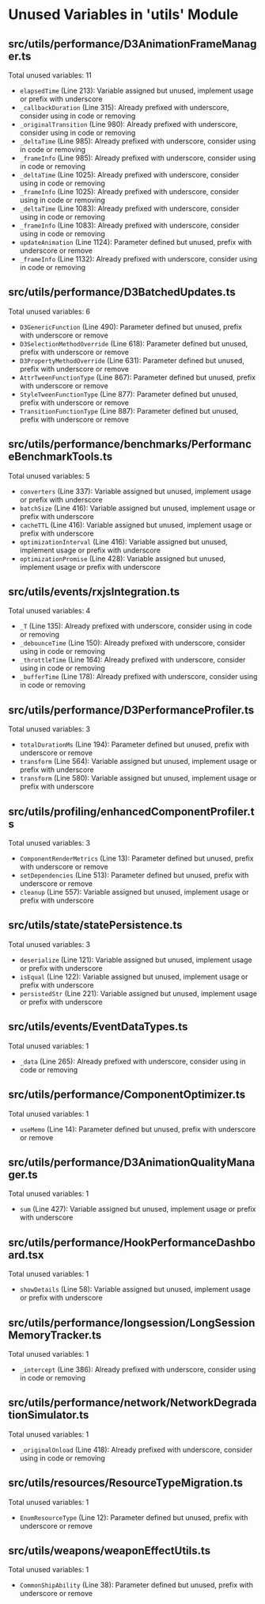 # Unused Variables in 'utils' Module

## src/utils/performance/D3AnimationFrameManager.ts

Total unused variables: 11

- `elapsedTime` (Line 213): Variable assigned but unused, implement usage or prefix with underscore
- `_callbackDuration` (Line 315): Already prefixed with underscore, consider using in code or removing
- `_originalTransition` (Line 980): Already prefixed with underscore, consider using in code or removing
- `_deltaTime` (Line 985): Already prefixed with underscore, consider using in code or removing
- `_frameInfo` (Line 985): Already prefixed with underscore, consider using in code or removing
- `_deltaTime` (Line 1025): Already prefixed with underscore, consider using in code or removing
- `_frameInfo` (Line 1025): Already prefixed with underscore, consider using in code or removing
- `_deltaTime` (Line 1083): Already prefixed with underscore, consider using in code or removing
- `_frameInfo` (Line 1083): Already prefixed with underscore, consider using in code or removing
- `updateAnimation` (Line 1124): Parameter defined but unused, prefix with underscore or remove
- `_frameInfo` (Line 1132): Already prefixed with underscore, consider using in code or removing

## src/utils/performance/D3BatchedUpdates.ts

Total unused variables: 6

- `D3GenericFunction` (Line 490): Parameter defined but unused, prefix with underscore or remove
- `D3SelectionMethodOverride` (Line 618): Parameter defined but unused, prefix with underscore or remove
- `D3PropertyMethodOverride` (Line 631): Parameter defined but unused, prefix with underscore or remove
- `AttrTweenFunctionType` (Line 867): Parameter defined but unused, prefix with underscore or remove
- `StyleTweenFunctionType` (Line 877): Parameter defined but unused, prefix with underscore or remove
- `TransitionFunctionType` (Line 887): Parameter defined but unused, prefix with underscore or remove

## src/utils/performance/benchmarks/PerformanceBenchmarkTools.ts

Total unused variables: 5

- `converters` (Line 337): Variable assigned but unused, implement usage or prefix with underscore
- `batchSize` (Line 416): Variable assigned but unused, implement usage or prefix with underscore
- `cacheTTL` (Line 416): Variable assigned but unused, implement usage or prefix with underscore
- `optimizationInterval` (Line 416): Variable assigned but unused, implement usage or prefix with underscore
- `optimizationPromise` (Line 428): Variable assigned but unused, implement usage or prefix with underscore

## src/utils/events/rxjsIntegration.ts

Total unused variables: 4

- `_T` (Line 135): Already prefixed with underscore, consider using in code or removing
- `_debounceTime` (Line 150): Already prefixed with underscore, consider using in code or removing
- `_throttleTime` (Line 164): Already prefixed with underscore, consider using in code or removing
- `_bufferTime` (Line 178): Already prefixed with underscore, consider using in code or removing

## src/utils/performance/D3PerformanceProfiler.ts

Total unused variables: 3

- `totalDurationMs` (Line 194): Parameter defined but unused, prefix with underscore or remove
- `transform` (Line 564): Variable assigned but unused, implement usage or prefix with underscore
- `transform` (Line 580): Variable assigned but unused, implement usage or prefix with underscore

## src/utils/profiling/enhancedComponentProfiler.ts

Total unused variables: 3

- `ComponentRenderMetrics` (Line 13): Parameter defined but unused, prefix with underscore or remove
- `setDependencies` (Line 513): Parameter defined but unused, prefix with underscore or remove
- `cleanup` (Line 557): Variable assigned but unused, implement usage or prefix with underscore

## src/utils/state/statePersistence.ts

Total unused variables: 3

- `deserialize` (Line 121): Variable assigned but unused, implement usage or prefix with underscore
- `isEqual` (Line 122): Variable assigned but unused, implement usage or prefix with underscore
- `persistedStr` (Line 221): Variable assigned but unused, implement usage or prefix with underscore

## src/utils/events/EventDataTypes.ts

Total unused variables: 1

- `_data` (Line 265): Already prefixed with underscore, consider using in code or removing

## src/utils/performance/ComponentOptimizer.ts

Total unused variables: 1

- `useMemo` (Line 14): Parameter defined but unused, prefix with underscore or remove

## src/utils/performance/D3AnimationQualityManager.ts

Total unused variables: 1

- `sum` (Line 427): Variable assigned but unused, implement usage or prefix with underscore

## src/utils/performance/HookPerformanceDashboard.tsx

Total unused variables: 1

- `showDetails` (Line 58): Variable assigned but unused, implement usage or prefix with underscore

## src/utils/performance/longsession/LongSessionMemoryTracker.ts

Total unused variables: 1

- `_intercept` (Line 386): Already prefixed with underscore, consider using in code or removing

## src/utils/performance/network/NetworkDegradationSimulator.ts

Total unused variables: 1

- `_originalOnload` (Line 418): Already prefixed with underscore, consider using in code or removing

## src/utils/resources/ResourceTypeMigration.ts

Total unused variables: 1

- `EnumResourceType` (Line 12): Parameter defined but unused, prefix with underscore or remove

## src/utils/weapons/weaponEffectUtils.ts

Total unused variables: 1

- `CommonShipAbility` (Line 38): Parameter defined but unused, prefix with underscore or remove

